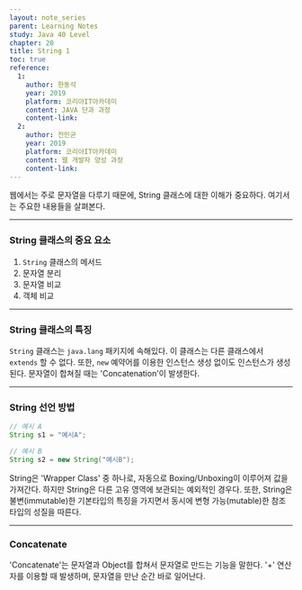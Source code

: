 ```yaml
---
layout: note_series
parent: Learning Notes
study: Java 40 Level
chapter: 20
title: String 1
toc: true
reference:
  1:
    author: 한동석
    year: 2019
    platform: 코리아IT아카데미
    content: JAVA 단과 과정
    content-link:
  2:
    author: 전민균
    year: 2019
    platform: 코리아IT아카데미
    content: 웹 개발자 양성 과정
    content-link: 
---
```

웹에서는 주로 문자열을 다루기 때문에, String 클래스에 대한 이해가 중요하다. 여기서는 주요한 내용들을 살펴본다.

---

### String 클래스의 중요 요소

1. `String` 클래스의 메서드
2. 문자열 분리
3. 문자열 비교
4. 객체 비교

---

### String 클래스의 특징

`String` 클래스는 `java.lang` 패키지에 속해있다. 이 클래스는 다른 클래스에서 `extends` 할 수 없다. 또한, `new` 예약어를 이용한 인스턴스 생성 없이도 인스턴스가 생성된다. 문자열이 합쳐질 때는 'Concatenation'이 발생한다.

---

### String 선언 방법

```java
// 예시 A
String s1 = "예시A";

// 예시 B
String s2 = new String("예시B");
```

String은 'Wrapper Class' 중 하나로, 자동으로 Boxing/Unboxing이 이루어져 값을 가져간다. 하지만 String은 다른 고유 영역에 보관되는 예외적인 경우다. 또한, String은 불변(immutable)한 기본타입의 특징을 가지면서 동시에 변형 가능(mutable)한 참조타입의 성질을 따른다.

---

### Concatenate
'Concatenate'는 문자열과 Object를 합쳐서 문자열로 만드는 기능을 말한다. '+' 연산자를 이용할 때 발생하며, 문자열을 만난 순간 바로 일어난다.